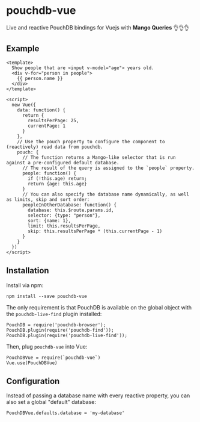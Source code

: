 # pouchdb-vue

Live and reactive PouchDB bindings for Vuejs with **Mango Queries** 👌👌👌

## Example

```vue
<template>
  Show people that are <input v-model="age"> years old.
  <div v-for="person in people">
    {{ person.name }}
  </div>
</template>

<script>
  new Vue({
    data: function() {
      return {
        resultsPerPage: 25,
        currentPage: 1
      }
    },
    // Use the pouch property to configure the component to (reactively) read data from pouchdb.
    pouch: {
      // The function returns a Mango-like selector that is run against a pre-configured default database.
      // The result of the query is assigned to the `people` property.
      people: function() {
        if (!this.age) return;
        return {age: this.age}
      }
      // You can also specify the database name dynamically, as well as limits, skip and sort order:
      peopleInOtherDatabase: function() {
        database: this.$route.params.id,
        selector: {type: "person"},
        sort: {name: 1},
        limit: this.resultsPerPage,
        skip: this.resultsPerPage * (this.currentPage - 1)
      }
    }
  })
</script>
```

## Installation

Install via npm:

    npm install --save pouchdb-vue

The only requirement is that PouchDB is available on the global object with the `pouchdb-live-find` plugin installed:

    PouchDB = require('pouchdb-browser');
    PouchDB.plugin(require('pouchdb-find'));
    PouchDB.plugin(require('pouchdb-live-find'));
    
Then, plug `pouchdb-vue` into Vue:

    PouchDBVue = require(`pouchdb-vue`)
    Vue.use(PouchDBVue)

## Configuration

Instead of passing a database name with every reactive property, you can also set a global "default" database:

    PouchDBVue.defaults.database = 'my-database'
